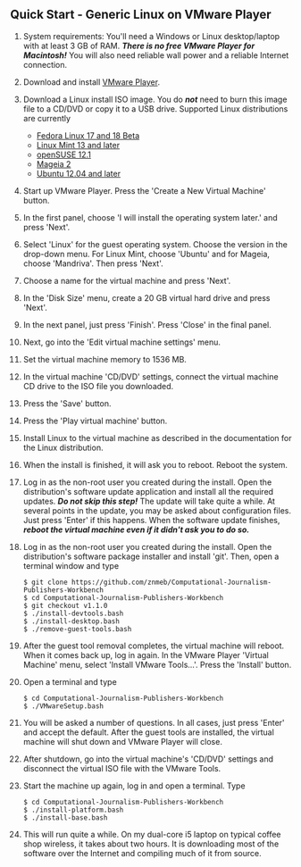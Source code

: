## Quick Start - Generic Linux on VMware Player

1. System requirements: You'll need a Windows or Linux desktop/laptop with at least 3 GB of RAM. ***There is no free VMware Player for Macintosh!*** You will also need reliable wall power and a reliable Internet connection.
1. Download and install [VMware Player](http://www.vmware.com/products/player/).
1. Download a Linux install ISO image. You do ***not*** need to burn this image file to a CD/DVD or copy it to a USB drive. Supported Linux distributions are currently

    * [Fedora Linux 17 and 18 Beta](https://fedoraproject.org/)<br>
    * [Linux Mint 13 and later](http://www.linuxmint.com/oldreleases.php)<br>
    * [openSUSE 12.1](http://software.opensuse.org/122/en)<br>
    * [Mageia 2](http://www.mageia.org/en/downloads/)<br>
    * [Ubuntu 12.04 and later](http://www.ubuntu.com/download)<br>
1. Start up VMware Player. Press the 'Create a New Virtual Machine' button.
1. In the first panel, choose 'I will install the operating system later.' and press 'Next'.
1. Select 'Linux' for the guest operating system. Choose the version in the drop-down menu. For Linux Mint, choose 'Ubuntu' and for Mageia, choose 'Mandriva'. Then press 'Next'.
1. Choose a name for the virtual machine and press 'Next'.
1. In the 'Disk Size' menu, create a 20 GB virtual hard drive and press 'Next'.
1. In the next panel, just press 'Finish'. Press 'Close' in the final panel.
1. Next, go into the 'Edit virtual machine settings' menu.
1. Set the virtual machine memory to 1536 MB.
1. In the virtual machine 'CD/DVD' settings, connect the virtual machine CD drive to the ISO file you downloaded.
1. Press the 'Save' button.
1. Press the 'Play virtual machine' button.
1. Install Linux to the virtual machine as described in the documentation for the Linux distribution.
1. When the install is finished, it will ask you to reboot. Reboot the system.
1. Log in as the non-root user you created during the install. Open the distribution's software update application and install all the required updates. ***Do not skip this step!*** The update will take quite a while. At several points in the update, you may be asked about configuration files. Just press 'Enter' if this happens. When the software update finishes, ***reboot the virtual machine even if it didn't ask you to do so.***
1. Log in as the non-root user you created during the install. Open the distribution's software package installer and install 'git'. Then, open a terminal window and type

    ```
    $ git clone https://github.com/znmeb/Computational-Journalism-Publishers-Workbench  
    $ cd Computational-Journalism-Publishers-Workbench  
    $ git checkout v1.1.0
    $ ./install-devtools.bash
    $ ./install-desktop.bash
    $ ./remove-guest-tools.bash
    ```
1. After the guest tool removal completes, the virtual machine will reboot. When it comes back up, log in again. In the VMware Player 'Virtual Machine' menu, select 'Install VMware Tools...'. Press the 'Install' button.
1. Open a terminal and type

    ```
    $ cd Computational-Journalism-Publishers-Workbench  
    $ ./VMwareSetup.bash
    ```
1. You will be asked a number of questions. In all cases, just press 'Enter' and accept the default. After the guest tools are installed, the virtual machine will shut down and VMware Player will close.
1. After shutdown, go into the virtual machine's 'CD/DVD' settings and disconnect the virtual ISO file with the VMware Tools.
1. Start the machine up again, log in and open a terminal. Type

    ```
    $ cd Computational-Journalism-Publishers-Workbench  
    $ ./install-platform.bash  
    $ ./install-base.bash
    ```
1. This will run quite a while. On my dual-core i5 laptop on typical coffee shop wireless, it takes about two hours. It is downloading most of the software over the Internet and compiling much of it from source.

